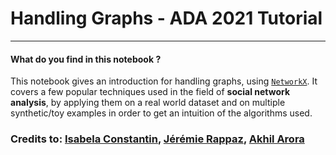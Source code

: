 # Handling Graphs - ADA 2021 Tutorial

---

#### What do you find in this notebook ?

This notebook gives an introduction for handling graphs, using [`NetworkX`](https://networkx.github.io/documentation/stable/index.html). It covers a few popular techniques used in the field of **social network analysis**, by applying them on a real world dataset and on multiple synthetic/toy examples in order to get an intuition of the algorithms used.

### Credits to: [Isabela Constantin](https://github.com/isabelaconstantin), [Jérémie Rappaz](https://github.com/JRappaz), [Akhil Arora](https://dlab.epfl.ch/people/aarora/)
